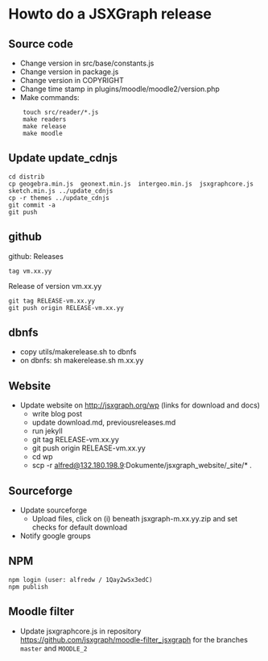 # Howto do a JSXGraph release

## Source code

* Change version in src/base/constants.js
* Change version in package.js
* Change version in COPYRIGHT
* Change time stamp in plugins/moodle/moodle2/version.php
* Make commands:
    
```
    touch src/reader/*.js
    make readers
    make release
    make moodle
```


## Update update_cdnjs


    cd distrib 
    cp geogebra.min.js  geonext.min.js  intergeo.min.js  jsxgraphcore.js  sketch.min.js ../update_cdnjs
    cp -r themes ../update_cdnjs
    git commit -a
    git push

## github

github: Releases

    tag vm.xx.yy
 
 Release of version vm.xx.yy

    git tag RELEASE-vm.xx.yy
    git push origin RELEASE-vm.xx.yy

## dbnfs

 - copy utils/makerelease.sh to dbnfs
 - on dbnfs: sh makerelease.sh m.xx.yy 

## Website

* Update website on http://jsxgraph.org/wp (links for download and docs)
    - write blog post
    - update download.md, previousreleases.md
    - run jekyll
    - git tag RELEASE-vm.xx.yy
    - git push origin RELEASE-vm.xx.yy
    - cd wp
    - scp -r alfred@132.180.198.9:Dokumente/jsxgraph_website/_site/* .

## Sourceforge

* Update sourceforge
  - Upload files, click on (i) beneath jsxgraph-m.xx.yy.zip and set checks for default download
* Notify google groups
  

## NPM

    npm login (user: alfredw / 1Qay2wSx3edC)
    npm publish

## Moodle filter

* Update jsxgraphcore.js in repository https://github.com/jsxgraph/moodle-filter_jsxgraph 
for the branches `master` and `MOODLE_2`


